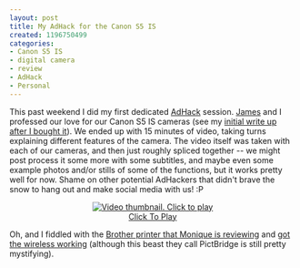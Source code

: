 ```yaml
--- 
layout: post
title: My AdHack for the Canon S5 IS
created: 1196750499
categories: 
- Canon S5 IS
- digital camera
- review
- AdHack
- Personal
---
```

<p>This past weekend I did my first dedicated <a href="http://www.adhack.com">AdHack</a> session. <a href="http://www.upinontario.com">James</a> and I professed our love for our Canon S5 IS cameras (see my <a href="http://bmannconsulting.com/blog/bmann/canon-s5-canon-powershot-s-series-still-my-favorite">initial write up after I bought it</a>). We ended up with 15 minutes of video, taking turns explaining different features of the camera. The video itself was taken with each of our cameras, and then just roughly spliced together -- we might post process it some more with some subtitles, and maybe even some example photos and/or stills of some of the functions, but it works pretty well for now. Shame on other potential AdHackers that didn't brave the snow to hang out and make social media with us! :P</p>

<center>															<script type="text/javascript" src="http://blip.tv/scripts/pokkariPlayer.js?ver=2007111701"></script><script type="text/javascript" src="http://blip.tv/syndication/write_player?skin=js&posts_id=520496&source=3&autoplay=true&file_type=flv&player_width=&player_height="></script><div id="blip_movie_content_520496"><a rel="enclosure" href="http://blip.tv/file/get/Bmann-AdHackJamesAndBorisLoveTheCanonS5IS984.flv" onclick="play_blip_movie_520496(); return false;"><img title="Click to play" alt="Video thumbnail. Click to play"  src="http://blip.tv/file/get/Bmann-AdHackJamesAndBorisLoveTheCanonS5IS984.flv.jpg" border="0" title="Click To Play" /></a><br /><a rel="enclosure" href="http://blip.tv/file/get/Bmann-AdHackJamesAndBorisLoveTheCanonS5IS984.flv" onclick="play_blip_movie_520496(); return false;">Click To Play</a></div>										</center>

<p>Oh, and I fiddled with the <a href="http://www.somisguided.com/weblog/new-brother-laser-printer-hl-4070cdw/">Brother printer that Monique is reviewing</a> and <a href="http://www.somisguided.com/weblog/comments/call-out-to-brother-printer-testers/">got the wireless working</a> (although this beast they call PictBridge is still pretty mystifying).</p>
<!--break-->

